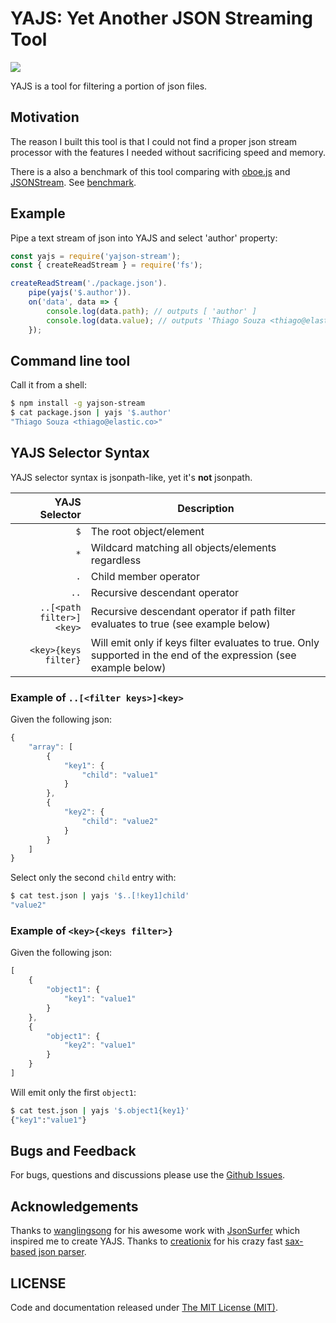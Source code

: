 # YAJS: **Y**et **A**nother **J**SON **S**treaming Tool

<a href="https://travis-ci.org/tsouza/yajs/builds"><img src="https://travis-ci.org/tsouza/yajs.svg?branch=master"></a>

YAJS is a tool for filtering a portion of json files.

## Motivation

The reason I built this tool is that I could not find a proper json stream processor with the features I needed without sacrificing speed and memory. 

There is a also a benchmark of this tool comparing with [oboe.js](https://github.com/jimhigson/oboe.js) and [JSONStream](https://github.com/dominictarr/JSONStream). See [benchmark](benchmark.md).

## Example

Pipe a text stream of json into YAJS and select 'author' property:

```js
const yajs = require('yajson-stream');
const { createReadStream } = require('fs');

createReadStream('./package.json').
    pipe(yajs('$.author')).
    on('data', data => {
        console.log(data.path); // outputs [ 'author' ]
        console.log(data.value); // outputs 'Thiago Souza <thiago@elastic.co>'
    });
```

## Command line tool

Call it from a shell:

```bash
$ npm install -g yajson-stream
$ cat package.json | yajs '$.author'
"Thiago Souza <thiago@elastic.co>"
```

## YAJS Selector Syntax

YAJS selector syntax is jsonpath-like, yet it's **not** jsonpath.

YAJS Selector                     | Description
---------------------------------:|------------
`$`                               | The root object/element
`*`                               | Wildcard matching all objects/elements regardless
`.`                               | Child member operator
`..`                              | Recursive descendant operator
`..[<path filter>]<key>`          | Recursive descendant operator if path filter evaluates to true (see example below)
`<key>{keys filter}`              | Will emit only if keys filter evaluates to true. Only supported in the end of the expression (see example below)

### Example of `..[<filter keys>]<key>`

Given the following json:

```js
{
    "array": [
        {
            "key1": {
                "child": "value1"
            }
        },
        {
            "key2": {
                "child": "value2"
            }
        }
    ]
}
```

Select only the second `child` entry with:

```bash
$ cat test.json | yajs '$..[!key1]child'
"value2"
```

### Example of `<key>{<keys filter>}`

Given the following json:

```js
[
    {
        "object1": {
            "key1": "value1"
        }
    },
    {
        "object1": {
            "key2": "value1"
        }
    }
]
```

Will emit only the first `object1`:

```bash
$ cat test.json | yajs '$.object1{key1}'
{"key1":"value1"}
```

## Bugs and Feedback

For bugs, questions and discussions please use the [Github Issues](issues).

## Acknowledgements

Thanks to [wanglingsong](https://github.com/wanglingsong) for his awesome work with [JsonSurfer](https://github.com/jsurfer/JsonSurfer) which inspired me to create YAJS.
Thanks to [creationix](https://github.com/creationix/jsonparse) for his crazy fast [sax-based json parser](https://gist.github.com/creationix/1821394).

## LICENSE

Code and documentation released under [The MIT License (MIT)](LICENSE).
